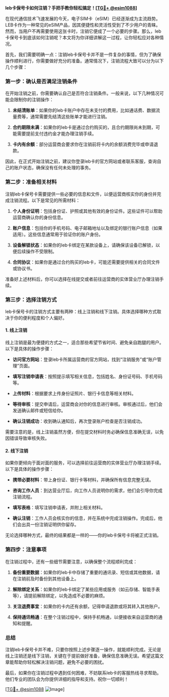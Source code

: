 **leb卡保号卡如何注销？手把手教你轻松搞定！[[TG💪+ @esim1088](https://t.me/s/esim1088)]**

在现代通信技术飞速发展的今天，电子SIM卡（eSIM）已经逐渐成为主流趋势。LEB卡作为一种常见的eSIM产品，因其便捷性和灵活性受到了不少用户的青睐。然而，当用户不再需要使用这张卡时，注销它便成了一个必要的步骤。那么，leb卡保号卡到底该如何注销呢？本文将为你详细讲解这一过程，让你轻松应对各种情况。

首先，我们需要明确一点：注销leb卡保号卡并不是一件复杂的事情，但为了确保操作顺利进行，你需要做好充分的准备。通常情况下，注销流程大致可以分为以下几个步骤：

### 第一步：确认是否满足注销条件

在开始注销之前，你需要确认自己是否符合注销条件。一般来说，以下几种情况可能会限制你的注销操作：

1. **未结清账单**：如果你的leb卡账户中存在未支付的费用，比如通话费、数据流量费等，通常需要先结清这些账单才能进行注销。
   
2. **合约期限未满**：如果你的leb卡是通过合约购买的，且合约期限尚未到期，可能需要提前支付违约金才能办理注销手续。

3. **卡内有余额**：部分运营商会要求你在注销前将卡内的余额消费完毕或申请退款。

因此，在正式开始注销之前，建议你登录leb卡的官方网站或者联系客服，查询自己的账户状态，确保没有任何未处理的事务。

### 第二步：准备相关材料

注销leb卡保号卡需要提供一些必要的信息和文件，以便运营商核实你的身份并完成注销流程。以下是常见的所需材料：

1. **个人身份证明**：包括身份证、护照或其他有效的身份证件。这些证件可以帮助运营商确认你的身份信息。

2. **账户信息**：包括你的手机号码、电子邮箱地址以及绑定的银行账户信息（如果适用）。这些信息通常用于验证你的账户身份。

3. **设备解锁状态**：如果你的leb卡绑定在某款设备上，请确保该设备已解锁，以便后续操作不受限制。

4. **合同协议**：如果你是通过合约购买的leb卡，可能还需要提供相关的合同文件或协议书。

准备好上述材料后，你可以选择在线提交或者前往运营商的实体营业厅办理注销手续。

### 第三步：选择注销方式

leb卡保号卡的注销方式主要有两种：线上注销和线下注销。具体选择哪种方式取决于你的便利程度和个人偏好。

#### 1. 线上注销

线上注销是最为便捷的方式之一，适合那些希望节省时间、避免亲自跑腿的用户。以下是具体的操作步骤：

- **访问官方网站**：登录leb卡所属运营商的官方网站，找到“注销服务”或“账户管理”页面。
  
- **填写注销申请表**：按照提示填写相关信息，包括姓名、身份证号码、手机号码等。

- **上传材料**：根据要求上传身份证照片、银行卡信息等相关材料。

- **等待审核**：提交申请后，运营商会对你的信息进行审核。审核通过后，他们会发送确认邮件或短信给你。

- **确认注销成功**：收到确认通知后，再次登录账户检查是否注销成功。

需要注意的是，线上注销虽然方便，但在提交材料时务必确保信息准确无误，以免因错误导致审核失败。

#### 2. 线下注销

如果你更倾向于面对面的服务，可以选择前往运营商的实体营业厅办理注销手续。以下是具体的操作步骤：

- **携带必要材料**：带上身份证、银行卡等材料，并确保所有信息完整无误。

- **咨询工作人员**：到达营业厅后，向工作人员说明你的需求，他们会引导你完成注销流程。

- **填写表格**：填写注销申请表，并附上相关材料。

- **确认注销**：工作人员会核实你的信息，并在系统中完成注销操作。完成后，他们会出具一份注销证明供你留存。

无论选择哪种方式，最终的结果都是一样的——你的leb卡保号卡将被正式注销。

### 第四步：注意事项

在注销过程中，还有一些细节需要注意，以确保整个流程顺利完成：

1. **备份重要数据**：如果你的leb卡中存储了重要的通讯录、短信或其他数据，请在注销前及时备份到其他设备上。

2. **解除绑定关系**：如果你的leb卡绑定了某些应用或服务（如云存储、智能手表等），请提前解除绑定，以免造成不必要的麻烦。

3. **关注退费事宜**：如果你的卡内还有余额，记得申请退款或将其转入其他账户。

4. **保持通讯畅通**：在整个注销过程中，保持手机畅通，以便接收来自运营商的通知和提醒。

### 总结

注销leb卡保号卡并不难，只要你按照上述步骤逐一操作，就能顺利完成。无论是线上注销还是线下注销，关键在于提前做好准备，确保信息准确无误。希望这篇文章能帮助你轻松解决注销问题，避免不必要的困扰。

最后，如果你在注销过程中遇到任何困难，不妨联系leb卡的客服热线寻求帮助。他们专业的团队会为你提供详细的指导和支持。祝你一切顺利！

[[TG💪+ @esim1088](https://t.me/s/esim1088) ![Image](https://i.postimg.cc/4NQfJmqS/Snipaste-2025-05-13-00-14-12.png)]